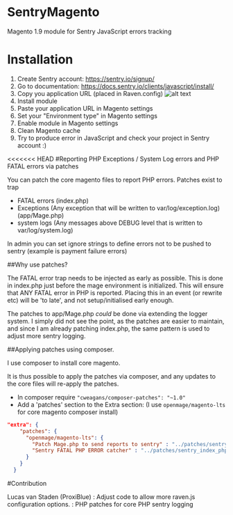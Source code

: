 # SentryMagento
Magento 1.9 module for Sentry JavaScript errors tracking

# Installation
1. Create Sentry account: https://sentry.io/signup/
2. Go to documentation: https://docs.sentry.io/clients/javascript/install/
3. Copy you application URL (placed in Raven.config) ![alt text](https://raw.githubusercontent.com/macopedia/SentryMagento/master/readme/images/sentry-config.png)
4. Install module
5. Paste your application URL in Magento settings
6. Set your "Environment type" in Magento settings
7. Enable module in Magento settings
8. Clean Magento cache
9. Try to produce error in JavaScript and check your project in Sentry account :)

<<<<<<< HEAD
#Reporting PHP Exceptions / System Log errors and PHP FATAL errors via patches

You can patch the core magento files to report PHP errors.
Patches exist to trap 

* FATAL errors (index.php) 
* Exceptions (Any exception that will be written to var/log/exception.log) (app/Mage.php)
* system logs (Any messages above DEBUG level that is written to var/log/system.log)

In admin you can set ignore strings to define errors not to be pushed to sentry (example is payment failure errors)

##Why use patches?

The FATAL error trap needs to be injected as early as possible. This is done in index.php just before the mage 
environment is initialized. This will ensure that ANY FATAL error in PHP is reported. Placing this in an event 
(or rewrite etc) will be 'to late', and not setup/initialised early enough.

The patches to app/Mage.php *could* be done via extending the logger system. I simply did not see the point, as the 
patches are easier to maintain, and since I am already patching index.php, the same pattern is used to adjust more
sentry logging.

##Applying patches using composer.

I use composer to install core magento. 

It is thus possible to apply the patches via composer, and any updates to the core files will re-apply the patches.

* In composer require ```"cweagans/composer-patches": "~1.0"```
* Add a 'patches' section to the Extra section: (I use ```openmage/magento-lts``` for core magento composer install)


```json
"extra": {
    "patches": {
      "openmage/magento-lts": {
        "Patch Mage.php to send reports to sentry" : "../patches/sentry_exceptions.txt",
        "Sentry FATAL PHP ERROR catcher" : "../patches/sentry_index_php_fatal_catcher.txt"
      }
    }
  }
```

#Contribution

Lucas van Staden (ProxiBlue)    : Adjust code to allow more raven.js configuration options.
                                : PHP patches for core PHP sentry logging